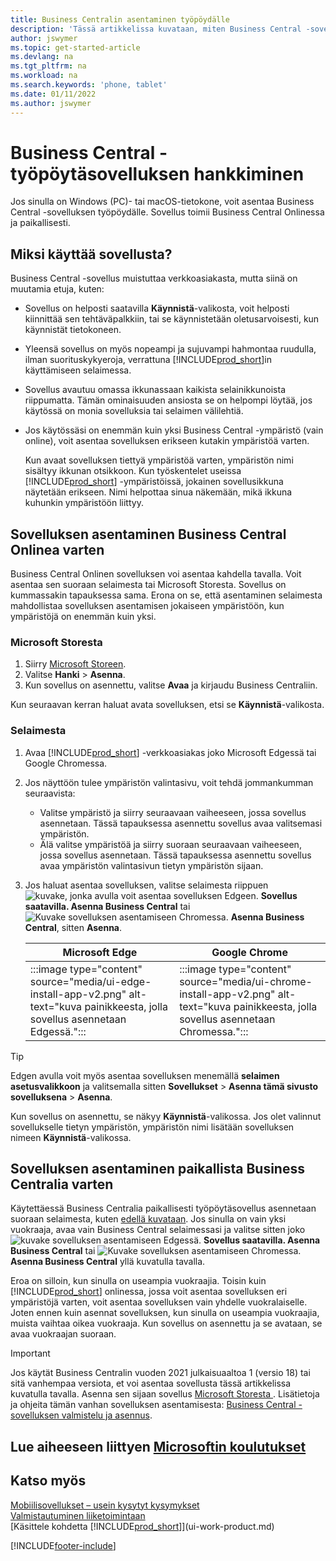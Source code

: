```yaml
---
title: Business Centralin asentaminen työpöydälle
description: 'Tässä artikkelissa kuvataan, miten Business Central -sovellus saadaan Windows-tai MACiOS-työpöydälle.'
author: jswymer
ms.topic: get-started-article
ms.devlang: na
ms.tgt_pltfrm: na
ms.workload: na
ms.search.keywords: 'phone, tablet'
ms.date: 01/11/2022
ms.author: jswymer
---
```

# <a name="get-business-central-desktop-app"></a><a name="get-business-central-desktop-app"></a><a name="get-business-central-desktop-app"></a>Business Central -työpöytäsovelluksen hankkiminen

Jos sinulla on Windows (PC)- tai macOS-tietokone, voit asentaa Business Central -sovelluksen työpöydälle. Sovellus toimii Business Central Onlinessa ja paikallisesti.

## <a name="why-use-the-app"></a><a name="why-use-the-app"></a><a name="why-use-the-app"></a>Miksi käyttää sovellusta?

Business Central -sovellus muistuttaa verkkoasiakasta, mutta siinä on muutamia etuja, kuten:

- Sovellus on helposti saatavilla **Käynnistä**-valikosta, voit helposti kiinnittää sen tehtäväpalkkiin, tai se käynnistetään oletusarvoisesti, kun käynnistät tietokoneen.
- Yleensä sovellus on myös nopeampi ja sujuvampi hahmontaa ruudulla, ilman suorituskykyeroja, verrattuna [!INCLUDE[prod_short](includes/prod_short.md)]in käyttämiseen selaimessa.
- Sovellus avautuu omassa ikkunassaan kaikista selainikkunoista riippumatta. Tämän ominaisuuden ansiosta se on helpompi löytää, jos käytössä on monia sovelluksia tai selaimen välilehtiä.
- Jos käytössäsi on enemmän kuin yksi Business Central -ympäristö (vain online), voit asentaa sovelluksen erikseen kutakin ympäristöä varten.

     Kun avaat sovelluksen tiettyä ympäristöä varten, ympäristön nimi sisältyy ikkunan otsikkoon. Kun työskentelet useissa [!INCLUDE[prod_short](includes/prod_short.md)] -ympäristöissä, jokainen sovellusikkuna näytetään erikseen. Nimi helpottaa sinua näkemään, mikä ikkuna kuhunkin ympäristöön liittyy.

## <a name="install-the-app-for-business-central-online"></a><a name="install-the-app-for-business-central-online"></a><a name="install-the-app-for-business-central-online"></a>Sovelluksen asentaminen Business Central Onlinea varten

Business Central Onlinen sovelluksen voi asentaa kahdella tavalla. Voit asentaa sen suoraan selaimesta tai Microsoft Storesta. Sovellus on kummassakin tapauksessa sama. Erona on se, että asentaminen selaimesta mahdollistaa sovelluksen asentamisen jokaiseen ympäristöön, kun ympäristöjä on enemmän kuin yksi.

### <a name="from-microsoft-store"></a><a name="from-microsoft-store"></a><a name="from-microsoft-store"></a>Microsoft Storesta

1. Siirry [Microsoft Storeen](https://go.microsoft.com/fwlink/?linkid=2182870).
2. Valitse **Hanki** > **Asenna**. 
3. Kun sovellus on asennettu, valitse **Avaa** ja kirjaudu Business Centraliin.

Kun seuraavan kerran haluat avata sovelluksen, etsi se **Käynnistä**-valikosta.

### <a name="from-the-browser"></a><a name="from-the-browser"></a><a name="from-the-browser"></a>Selaimesta

1. Avaa [!INCLUDE[prod_short](includes/prod_short.md)] -verkkoasiakas joko Microsoft Edgessä tai Google Chromessa.

2. Jos näyttöön tulee ympäristön valintasivu, voit tehdä jommankumman seuraavista:

   - Valitse ympäristö ja siirry seuraavaan vaiheeseen, jossa sovellus asennetaan. Tässä tapauksessa asennettu sovellus avaa valitsemasi ympäristön.
   - Älä valitse ympäristöä ja siirry suoraan seuraavaan vaiheeseen, jossa sovellus asennetaan. Tässä tapauksessa asennettu sovellus avaa ympäristön valintasivun tietyn ympäristön sijaan.

3. Jos haluat asentaa sovelluksen, valitse selaimesta riippuen ![kuvake, jonka avulla voit asentaa sovelluksen Edgeen.](media/ui-edge-install-app-icon.png) **Sovellus saatavilla. Asenna Business Central** tai ![Kuvake sovelluksen asentamiseen Chromessa.](media/ui-chrome-install-app-icon.png) **Asenna Business Central**, sitten **Asenna**.

   | Microsoft Edge | Google Chrome |
   |--|--|
   | :::image type="content" source="media/ui-edge-install-app-v2.png" alt-text="kuva painikkeesta, jolla sovellus asennetaan Edgessä."::: | :::image type="content" source="media/ui-chrome-install-app-v2.png" alt-text="kuva painikkeesta, jolla sovellus asennetaan Chromessa."::: |

  > [!TIP]
  > Edgen avulla voit myös asentaa sovelluksen menemällä **selaimen asetusvalikkoon** ja valitsemalla sitten **Sovellukset** > **Asenna tämä sivusto sovelluksena** > **Asenna**.

Kun sovellus on asennettu, se näkyy **Käynnistä**-valikossa. Jos olet valinnut sovellukselle tietyn ympäristön, ympäristön nimi lisätään sovelluksen nimeen **Käynnistä**-valikossa.

## <a name="install-the-app-for-business-central-on-premises"></a><a name="install-the-app-for-business-central-on-premises"></a><a name="install-the-app-for-business-central-on-premises"></a>Sovelluksen asentaminen paikallista Business Centralia varten

Käytettäessä Business Centralia paikallisesti työpöytäsovellus asennetaan suoraan selaimesta, kuten [edellä kuvataan](#from-the-browser). Jos sinulla on vain yksi vuokraaja, avaa vain Business Central selaimessasi ja valitse sitten joko ![kuvake sovelluksen asentamiseen Edgessä.](media/ui-edge-install-app-icon.png) **Sovellus saatavilla. Asenna Business Central** tai ![Kuvake sovelluksen asentamiseen Chromessa.](media/ui-chrome-install-app-icon.png) **Asenna Business Central** yllä kuvatulla tavalla.

Eroa on silloin, kun sinulla on useampia vuokraajia. Toisin kuin [!INCLUDE[prod_short](includes/prod_short.md)] onlinessa, jossa voit asentaa sovelluksen eri ympäristöjä varten, voit asentaa sovelluksen vain yhdelle vuokralaiselle. Joten ennen kuin asennat sovelluksen, kun sinulla on useampia vuokraajia, muista vaihtaa oikea vuokraaja. Kun sovellus on asennettu ja se avataan, se avaa vuokraajan suoraan.

> [!IMPORTANT]
> Jos käytät Business Centralin vuoden 2021 julkaisuaaltoa 1 (versio 18) tai sitä vanhempaa versiota, et voi asentaa sovellusta tässä artikkelissa kuvatulla tavalla. Asenna sen sijaan sovellus [Microsoft Storesta ](https://go.microsoft.com/fwlink/?LinkId=734848). Lisätietoja ja ohjeita tämän vanhan sovelluksen asentamisesta: [Business Central -sovelluksen valmistelu ja asennus](/dynamics365/business-central/dev-itpro/deployment/install-business-central-app).

## <a name="see-related-microsoft-training"></a><a name="see-related-microsoft-training"></a><a name="see-related-microsoft-training"></a>Lue aiheeseen liittyen [Microsoftin koulutukset](/training/modules/alternative-interfaces-dynamics-365-business-central/index)

## <a name="see-also"></a><a name="see-also"></a><a name="see-also"></a>Katso myös

[Mobiilisovellukset – usein kysytyt kysymykset](ui-mobile-faq.yml)  
[Valmistautuminen liiketoimintaan](ui-get-ready-business.md)  
[Käsittele kohdetta [!INCLUDE[prod_short](includes/prod_short.md)]](ui-work-product.md)  


[!INCLUDE[footer-include](includes/footer-banner.md)]
